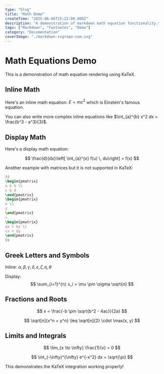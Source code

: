 ```yaml
---
type: "blog"
title: "Math Demo"
createTime: "2025-06-06T15:22:00.000Z"
description: "A demonstration of markdown math equation functionality."
tags: ["Markdown", "Footnotes", "Demo"]
category: "Documentation"
coverImage: "./markdown-svgrepo-com.svg"
---
```


# Math Equations Demo

This is a demonstration of math equation rendering using KaTeX.

## Inline Math

Here's an inline math equation: $E = mc^2$ which is Einstein's famous equation.

You can also write more complex inline equations like $\int_{a}^{b} x^2 dx = \frac{b^3 - a^3}{3}$.

## Display Math

Here's a display math equation:

$$
\frac{d}{dx}\left[ \int_{a}^{x} f(u) \, du\right] = f(x)
$$

Another example with matrices but it is not supported in KaTeX:

```latex
$$
\begin{pmatrix}
a & b \\
c & d
\end{pmatrix}
\begin{pmatrix}
x \\
y
\end{pmatrix}
=
\begin{pmatrix}
ax + by \\
cx + dy
\end{pmatrix}
$$
```

## Greek Letters and Symbols

Inline: $\alpha, \beta, \gamma, \delta, \epsilon, \zeta, \eta, \theta$

Display:
$$
\sum_{i=1}^{n} x_i = \mu \pm \sigma \sqrt{n}
$$

## Fractions and Roots

$$
x = \frac{-b \pm \sqrt{b^2 - 4ac}}{2a}
$$

$$
\sqrt[n]{x^n + y^n} \leq \sqrt[n]{2} \cdot \max(x, y)
$$

## Limits and Integrals

$$
\lim_{x \to \infty} \frac{1}{x} = 0
$$

$$
\int_{-\infty}^{\infty} e^{-x^2} dx = \sqrt{\pi}
$$

This demonstrates the KaTeX integration working properly!
